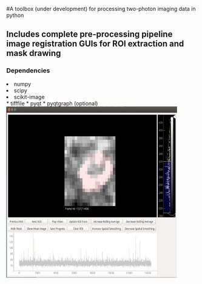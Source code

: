 #A toolbox (under development) for processing two-photon imaging data in python

<h2> Includes complete pre-processing pipeline image registration GUIs for ROI extraction and mask drawing</h2>


<h3>Dependencies</h3>

<li>numpy</li>
<li>scipy</li>
<li>scikit-image</li>
* tifffile
* pyqt
* pyqtgraph (optional)


<img src="/ROI_editor.png" alt="ROI editor example" height="450" width="450"/>
